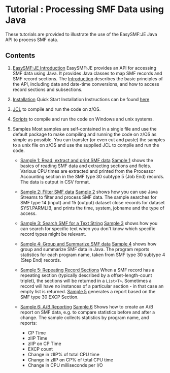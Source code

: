 # Tutorial : Processing SMF Data using Java

These tutorials are provided to illustrate the use of the EasySMF:JE Java API to process SMF data.

## Contents

1. [EasySMF:JE Introduction](Introduction.md)
EasySMF:JE provides an API for accessing SMF data using Java. It provides Java classes to map SMF records and SMF record sections.
The [Introduction](Introduction.md) describes the basic principles of the API, including data and date-time conversions, and how to access record sections and subsections.

1. [Installation](https://www.blackhillsoftware.com/javasmf/easysmfje-java-quickstart/)
Quick Start Installation Instructions can be found [here](https://www.blackhillsoftware.com/javasmf/easysmfje-java-quickstart/) 

1. [JCL](JCL.md) to compile and run the code on z/OS.

1. [Scripts](Scripts.md) to compile and run the code on Windows and unix systems.

1. Samples
Most samples are self-contained in a single file and use the default package to make compiling and running the code on z/OS as simple as possible. You can transfer (or even cut and paste) the samples to a unix file on z/OS and use the supplied JCL to compile and run the code.

    - [Sample 1: Read, extract and print SMF data](Sample1.md)
[Sample 1](Sample1.md) shows the basics of reading SMF data and extracting sections and fields.
Various CPU times are extracted and printed from the Processor Accounting section in the SMF type 30 subtype 5 (Job End) records. The data is output in CSV format.

    - [Sample 2: Filter SMF data](Sample2.md)
[Sample 2](Sample2.md) shows how you can use Java Streams to filter and process SMF data.
The sample searches for SMF type 14 (input) and 15 (output) dataset close records for dataset SYS1.PARMLIB, and prints the time, system, jobname and the type of access.

    - [Sample 3: Search SMF for a Text String](Sample3.md)
[Sample 3](Sample3.md) shows how you can search for specific text when you don't know which specific record types might be relevant.

    - [Sample 4: Group and Summarize SMF data](Sample4.md)
[Sample 4](Sample4.md) shows how group and summarize SMF data in Java.
The program reports statistics for each program name, taken from SMF type 30 subtype 4 (Step End) records.

    - [Sample 5: Repeating Record Sections](Sample5.md)
When a SMF record has a repeating section (typically described by a offset-length-count triplet), the sections will be returned in a `List<T>`. Sometimes a record will have no instances of a particular section - in that case an empty list is returned. 
[Sample 5](Sample5.md) generates a report based on the SMF type 30 EXCP Section.

    - [Sample 6: A/B Reporting](Sample6.md)
[Sample 6](Sample6.md) Shows how to create an A/B report on SMF data, e.g. to compare statistics before and after a change. The sample collects statistics by program name, and reports:
        - CP Time
        - zIIP Time
        - zIIP on CP Time
        - EXCP count
        - Change in zIIP% of total CPU time
        - Change in zIIP on CP% of total CPU time
        - Change in CPU milliseconds per I/O